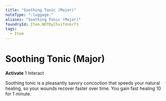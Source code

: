 ```yaml
---
title: "Soothing Tonic (Major)"
noteType: ":luggage:"
aliases: "Soothing Tonic (Major)"
foundryId: Item.NDTDyChxifdnkrf3
tags:
  - Item
---
```


# Soothing Tonic (Major)

**Activate** 1 Interact

Soothing tonic is a pleasantly savory concoction that speeds your natural healing, so your wounds recover faster over time. You gain fast healing 10 for 1 minute.


